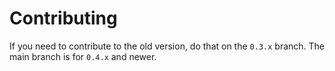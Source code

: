 # Contributing

If you need to contribute to the old version, do that on the `0.3.x` branch.
The main branch is for `0.4.x` and newer.
